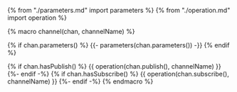 {% from "./parameters.md" import parameters %}
{% from "./operation.md" import operation %}

{% macro channel(chan, channelName) %}
<a name="channel-{{channelName}}"></a>

{% if chan.parameters() %}
{{- parameters(chan.parameters()) -}}
{% endif %}

{% if chan.hasPublish() %}
{{ operation(chan.publish(), channelName) }}
{%- endif -%}
{% if chan.hasSubscribe() %}
{{ operation(chan.subscribe(), channelName) }}
{%- endif -%}
{% endmacro %}
